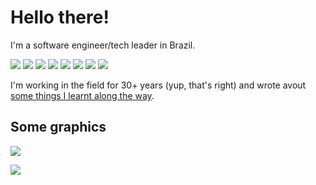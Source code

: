 # Hello there!

I'm a software engineer/tech leader in Brazil.

![](https://img.shields.io/badge/-Rust-brown?style=for-the-badge&logo=rust)
![](https://img.shields.io/badge/-Python-white?style=for-the-badge&logo=python)
![](https://img.shields.io/badge/-Django-green?style=for-the-badge&logo=django)
![](https://img.shields.io/badge/-HTML-white?style=for-the-badge&logo=html5)
![](https://img.shields.io/badge/-CSS-blue?style=for-the-badge&logo=css3)
![](https://img.shields.io/badge/-Jupyter-white?style=for-the-badge&logo=jupyter)
![](https://img.shields.io/badge/-NeoVim-green?style=for-the-badge&logo=vim)
![](https://img.shields.io/badge/-Linux-grey?style=for-the-badge&logo=linux)

I'm working in the field for 30+ years (yup, that's right) and wrote avout [some things I learnt along the way](https://books.juliobiason.me/things-i-learnt/index.html).

## Some graphics

![](https://github-readme-stats.vercel.app/api?username=jbiason&count_private=true&show_icons=true&theme=radical&hide_title=true)

![](https://cr-skills-chart-widget.azurewebsites.net/api/api?username=jbiason)
